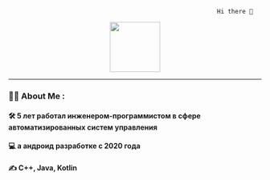                                                               Hi there 👋

<div id="header" align="center">
  <img src="https://media.giphy.com/media/M9gbBd9nbDrOTu1Mqx/giphy.gif" width="100"/>
</div>

---
### :man_technologist: About Me :
#### :hammer_and_wrench: 5 лет работал инженером-программистом в сфере автоматизированных систем управления
#### :computer: а андроид разработке с 2020 года
#### :writing_hand: C++, Java, Kotlin


